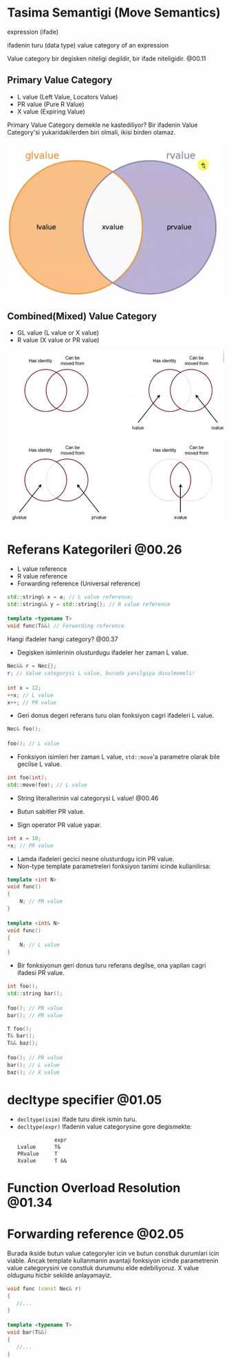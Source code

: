 # Tasima Semantigi (Move Semantics)

expression (ifade)

ifadenin turu (data type)
value category of an expression

Value category bir degisken niteligi degildir, bir ifade niteligidir. @00.11 

## Primary Value Category
 - L value (Left Value, Locators Value)
 - PR value (Pure R Value)
 - X value (Expiring Value)

Primary Value Category demekle ne kastediliyor? Bir ifadenin Value Category'si yukaridakilerden biri olmali, ikisi birden olamaz.

![ValueCategory](ValueCategoryScheme.png)

## Combined(Mixed) Value Category
- GL value (L value or X value)
- R value  (X value or PR value)

![CombinedValueCategory](CombinedValueCategory.png)

# Referans Kategorileri @00.26

 - L value reference
 - R value reference
 - Forwarding reference (Universal reference)

 ```cpp
 std::string& x = a; // L value reference;
 std::string&& y = std::string{}; // R value reference

 template <typename T>
 void func(T&&) // Forwarding reference
 ```
 Hangi ifadeler hangi category? @00.37
 - Degisken isimlerinin olusturdugu ifadeler her zaman L value.

```cpp
Nec&& r = Nec{};
r; // Value categorysi L value, burada yanilgiya dusulmemeli!

int x = 12;
++x; // L value
x++; // PR value
```
- Geri donus degeri referans turu olan fonksiyon cagri ifadeleri L value.
```cpp
Nec& foo();

foo(); // L value 
```

- Fonksiyon isimleri her zaman L value, `std::move`'a parametre olarak bile gecilse L value.
```cpp
int foo(int);
std::move(foo); // L value
```
- String literallerinin val categorysi L value! @00.46 

- Butun sabitler PR value.
- Sign operator PR value yapar.
```cpp
int x = 10;
+x; // PR value
```

- Lamda ifadeleri gecici nesne olusturdugu icin PR value.
- Non-type template parametreleri fonksiyon tanimi icinde kullanilirsa:
```cpp
template <int N>
void func()
{
    N; // PR value
}

template <int& N>
void func()
{
    N; // L value
}
```

- Bir fonksiyonun geri donus turu referans degilse, ona yapilan cagri ifadesi PR value.
```cpp
int foo();
std::string bar();

foo(); // PR value
bar(); // PR value
```

```cpp
T foo();
T& bar();
T&& baz();

foo(); // PR value
bar(); // L value
baz(); // X value
```

# decltype specifier @01.05
    
- `decltype(isim)`
    Ifade turu direk ismin turu.
- `decltype(expr)`
    Ifadenin value categorysine gore degismekte:
    ```
                expr
    Lvalue      T&
    PRvalue     T
    Xvalue      T &&
    ```

# Function Overload Resolution @01.34

# Forwarding reference @02.05
Burada ikside butun value categoryler icin ve butun constluk durumlari icin viable. Ancak template kullanmanin avantaji fonksiyon icinde parametrenin value categorysini ve constluk durumunu elde edebiliyoruz. X value oldugunu hicbir sekilde anlayamayiz.
 ```cpp
void func (const Nec& r)
{
    //...
}

template <typename T>
void bar(T&&)
{
    //...
}
 ```